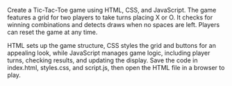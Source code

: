 Create a Tic-Tac-Toe game using HTML, CSS, and JavaScript. The game features a grid for two players to take turns placing X or O. It checks for winning combinations and detects draws when no spaces are left. Players can reset the game at any time.

HTML sets up the game structure, CSS styles the grid and buttons for an appealing look, while JavaScript manages game logic, including player turns, checking results, and updating the display. Save the code in index.html, styles.css, and script.js, then open the HTML file in a browser to play.






